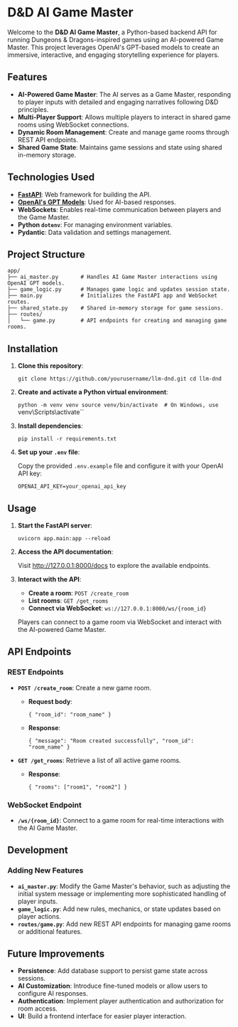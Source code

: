 # D&D AI Game Master

Welcome to the **D&D AI Game Master**, a Python-based backend API for running Dungeons & Dragons-inspired games using an AI-powered Game Master. This project leverages OpenAI's GPT-based models to create an immersive, interactive, and engaging storytelling experience for players.

## Features

- **AI-Powered Game Master**: The AI serves as a Game Master, responding to player inputs with detailed and engaging narratives following D&D principles.
- **Multi-Player Support**: Allows multiple players to interact in shared game rooms using WebSocket connections.
- **Dynamic Room Management**: Create and manage game rooms through REST API endpoints.
- **Shared Game State**: Maintains game sessions and state using shared in-memory storage.

## Technologies Used

- **[FastAPI](https://fastapi.tiangolo.com/)**: Web framework for building the API.
- **[OpenAI's GPT Models](https://platform.openai.com/docs/)**: Used for AI-based responses.
- **WebSockets**: Enables real-time communication between players and the Game Master.
- **Python `dotenv`**: For managing environment variables.
- **Pydantic**: Data validation and settings management.

## Project Structure

```plaintext
app/
├── ai_master.py       # Handles AI Game Master interactions using OpenAI GPT models.
├── game_logic.py      # Manages game logic and updates session state.
├── main.py            # Initializes the FastAPI app and WebSocket routes.
├── shared_state.py    # Shared in-memory storage for game sessions.
├── routes/
│   └── game.py        # API endpoints for creating and managing game rooms.
```

Installation
------------

1.  **Clone this repository**:

    `git clone https://github.com/yourusername/llm-dnd.git
    cd llm-dnd`

2.  **Create and activate a Python virtual environment**:

    `python -m venv venv
    source venv/bin/activate  # On Windows, use `venv\Scripts\activate``

3.  **Install dependencies**:

    `pip install -r requirements.txt`

4.  **Set up your `.env` file**:

    Copy the provided `.env.example` file and configure it with your OpenAI API key:

    `OPENAI_API_KEY=your_openai_api_key`

Usage
-----

1.  **Start the FastAPI server**:

    `uvicorn app.main:app --reload`

2.  **Access the API documentation**:

    Visit <http://127.0.0.1:8000/docs> to explore the available endpoints.

3.  **Interact with the API**:

    -   **Create a room**: `POST /create_room`
    -   **List rooms**: `GET /get_rooms`
    -   **Connect via WebSocket**: `ws://127.0.0.1:8000/ws/{room_id}`

    Players can connect to a game room via WebSocket and interact with the AI-powered Game Master.

API Endpoints
-------------

### REST Endpoints

-   **`POST /create_room`**: Create a new game room.

    -   **Request body**:

        `{
          "room_id": "room_name"
        }`

    -   **Response**:

        `{
          "message": "Room created successfully",
          "room_id": "room_name"
        }`

-   **`GET /get_rooms`**: Retrieve a list of all active game rooms.

    -   **Response**:

        `{
          "rooms": ["room1", "room2"]
        }`

### WebSocket Endpoint

-   **`/ws/{room_id}`**: Connect to a game room for real-time interactions with the AI Game Master.

Development
-----------

### Adding New Features

-   **`ai_master.py`**: Modify the Game Master's behavior, such as adjusting the initial system message or implementing more sophisticated handling of player inputs.
-   **`game_logic.py`**: Add new rules, mechanics, or state updates based on player actions.
-   **`routes/game.py`**: Add new REST API endpoints for managing game rooms or additional features.


Future Improvements
-------------------

-   **Persistence**: Add database support to persist game state across sessions.
-   **AI Customization**: Introduce fine-tuned models or allow users to configure AI responses.
-   **Authentication**: Implement player authentication and authorization for room access.
-   **UI**: Build a frontend interface for easier player interaction.
